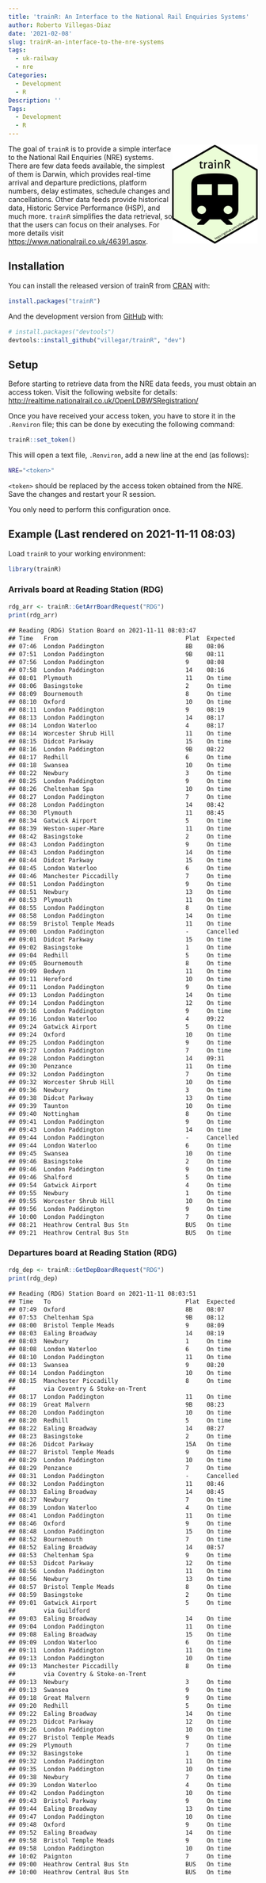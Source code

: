 ```yaml
---
title: 'trainR: An Interface to the National Rail Enquiries Systems'
author: Roberto Villegas-Diaz
date: '2021-02-08'
slug: trainR-an-interface-to-the-nre-systems
tags:
  - uk-railway
  - nre
Categories:
  - Development
  - R
Description: ''
Tags:
  - Development
  - R
---
```


<img src="https://raw.githubusercontent.com/villegar/trainR/main/inst/images/logo.png" alt="logo" align="right" height=200px/>

The goal of `trainR` is to provide a simple interface to the 
National Rail Enquiries (NRE) systems. There are few data feeds 
available, the simplest of them is Darwin, which provides real-time 
arrival and departure predictions, platform numbers, delay estimates, 
schedule changes and cancellations. Other data feeds provide historical 
data, Historic Service Performance (HSP), and much more. `trainR` 
simplifies the data retrieval, so that the users can focus on their 
analyses. For more details visit 
https://www.nationalrail.co.uk/46391.aspx.

## Installation

You can install the released version of trainR from [CRAN](https://CRAN.R-project.org) with:

``` r
install.packages("trainR")
```

And the development version from [GitHub](https://github.com/) with:

``` r
# install.packages("devtools")
devtools::install_github("villegar/trainR", "dev")
```

## Setup
Before starting to retrieve data from the NRE data feeds, you must obtain an access token. 
Visit the following website for details: http://realtime.nationalrail.co.uk/OpenLDBWSRegistration/

Once you have received your access token, you have to store it in the `.Renviron` file; this can be 
done by executing the following command:


```r
trainR::set_token()
```

This will open a text file, `.Renviron`, add a new line at the end (as follows):

```bash
NRE="<token>"
```

`<token>` should be replaced by the access token obtained from the NRE. Save the changes and restart 
your R session.

You only need to perform this configuration once.

## Example (Last rendered on 2021-11-11 08:03)

Load `trainR` to your working environment:

```r
library(trainR)
```

### Arrivals board at Reading Station (RDG)


```r
rdg_arr <- trainR::GetArrBoardRequest("RDG")
print(rdg_arr)
```

```
## Reading (RDG) Station Board on 2021-11-11 08:03:47
## Time   From                                    Plat  Expected
## 07:46  London Paddington                       8B    08:06
## 07:51  London Paddington                       9B    08:11
## 07:56  London Paddington                       9     08:08
## 07:58  London Paddington                       14    08:16
## 08:01  Plymouth                                11    On time
## 08:06  Basingstoke                             2     On time
## 08:09  Bournemouth                             8     On time
## 08:10  Oxford                                  10    On time
## 08:11  London Paddington                       9     08:19
## 08:13  London Paddington                       14    08:17
## 08:14  London Waterloo                         4     08:17
## 08:14  Worcester Shrub Hill                    11    On time
## 08:15  Didcot Parkway                          15    On time
## 08:16  London Paddington                       9B    08:22
## 08:17  Redhill                                 6     On time
## 08:18  Swansea                                 10    On time
## 08:22  Newbury                                 3     On time
## 08:25  London Paddington                       9     On time
## 08:26  Cheltenham Spa                          10    On time
## 08:27  London Paddington                       7     On time
## 08:28  London Paddington                       14    08:42
## 08:30  Plymouth                                11    08:45
## 08:34  Gatwick Airport                         5     On time
## 08:39  Weston-super-Mare                       11    On time
## 08:42  Basingstoke                             2     On time
## 08:43  London Paddington                       9     On time
## 08:43  London Paddington                       14    On time
## 08:44  Didcot Parkway                          15    On time
## 08:45  London Waterloo                         6     On time
## 08:46  Manchester Piccadilly                   7     On time
## 08:51  London Paddington                       9     On time
## 08:51  Newbury                                 13    On time
## 08:53  Plymouth                                11    On time
## 08:55  London Paddington                       8     On time
## 08:58  London Paddington                       14    On time
## 08:59  Bristol Temple Meads                    11    On time
## 09:00  London Paddington                       -     Cancelled
## 09:01  Didcot Parkway                          15    On time
## 09:02  Basingstoke                             1     On time
## 09:04  Redhill                                 5     On time
## 09:05  Bournemouth                             8     On time
## 09:09  Bedwyn                                  11    On time
## 09:11  Hereford                                10    On time
## 09:11  London Paddington                       9     On time
## 09:13  London Paddington                       14    On time
## 09:14  London Paddington                       12    On time
## 09:16  London Paddington                       9     On time
## 09:16  London Waterloo                         4     09:22
## 09:24  Gatwick Airport                         5     On time
## 09:24  Oxford                                  10    On time
## 09:25  London Paddington                       9     On time
## 09:27  London Paddington                       7     On time
## 09:28  London Paddington                       14    09:31
## 09:30  Penzance                                11    On time
## 09:32  London Paddington                       7     On time
## 09:32  Worcester Shrub Hill                    10    On time
## 09:36  Newbury                                 3     On time
## 09:38  Didcot Parkway                          13    On time
## 09:39  Taunton                                 10    On time
## 09:40  Nottingham                              8     On time
## 09:41  London Paddington                       9     On time
## 09:43  London Paddington                       14    On time
## 09:44  London Paddington                       -     Cancelled
## 09:44  London Waterloo                         6     On time
## 09:45  Swansea                                 10    On time
## 09:46  Basingstoke                             2     On time
## 09:46  London Paddington                       9     On time
## 09:46  Shalford                                5     On time
## 09:54  Gatwick Airport                         4     On time
## 09:55  Newbury                                 1     On time
## 09:55  Worcester Shrub Hill                    10    On time
## 09:56  London Paddington                       9     On time
## 10:00  London Paddington                       7     On time
## 08:21  Heathrow Central Bus Stn                BUS   On time
## 09:21  Heathrow Central Bus Stn                BUS   On time
```

### Departures board at Reading Station (RDG)


```r
rdg_dep <- trainR::GetDepBoardRequest("RDG")
print(rdg_dep)
```

```
## Reading (RDG) Station Board on 2021-11-11 08:03:51
## Time   To                                      Plat  Expected
## 07:49  Oxford                                  8B    08:07
## 07:53  Cheltenham Spa                          9B    08:12
## 08:00  Bristol Temple Meads                    9     08:09
## 08:03  Ealing Broadway                         14    08:19
## 08:03  Newbury                                 1     On time
## 08:08  London Waterloo                         6     On time
## 08:10  London Paddington                       11    On time
## 08:13  Swansea                                 9     08:20
## 08:14  London Paddington                       10    On time
## 08:15  Manchester Piccadilly                   8     On time
##        via Coventry & Stoke-on-Trent           
## 08:17  London Paddington                       11    On time
## 08:19  Great Malvern                           9B    08:23
## 08:20  London Paddington                       10    On time
## 08:20  Redhill                                 5     On time
## 08:22  Ealing Broadway                         14    08:27
## 08:23  Basingstoke                             2     On time
## 08:26  Didcot Parkway                          15A   On time
## 08:27  Bristol Temple Meads                    9     On time
## 08:29  London Paddington                       10    On time
## 08:29  Penzance                                7     On time
## 08:31  London Paddington                       -     Cancelled
## 08:32  London Paddington                       11    08:46
## 08:33  Ealing Broadway                         14    08:45
## 08:37  Newbury                                 7     On time
## 08:39  London Waterloo                         4     On time
## 08:41  London Paddington                       11    On time
## 08:46  Oxford                                  9     On time
## 08:48  London Paddington                       15    On time
## 08:52  Bournemouth                             7     On time
## 08:52  Ealing Broadway                         14    08:57
## 08:53  Cheltenham Spa                          9     On time
## 08:53  Didcot Parkway                          12    On time
## 08:56  London Paddington                       11    On time
## 08:56  Newbury                                 13    On time
## 08:57  Bristol Temple Meads                    8     On time
## 08:59  Basingstoke                             2     On time
## 09:01  Gatwick Airport                         5     On time
##        via Guildford                           
## 09:03  Ealing Broadway                         14    On time
## 09:04  London Paddington                       11    On time
## 09:08  Ealing Broadway                         15    On time
## 09:09  London Waterloo                         6     On time
## 09:11  London Paddington                       11    On time
## 09:13  London Paddington                       10    On time
## 09:13  Manchester Piccadilly                   8     On time
##        via Coventry & Stoke-on-Trent           
## 09:13  Newbury                                 3     On time
## 09:13  Swansea                                 9     On time
## 09:18  Great Malvern                           9     On time
## 09:20  Redhill                                 5     On time
## 09:22  Ealing Broadway                         14    On time
## 09:23  Didcot Parkway                          12    On time
## 09:26  London Paddington                       10    On time
## 09:27  Bristol Temple Meads                    9     On time
## 09:29  Plymouth                                7     On time
## 09:32  Basingstoke                             1     On time
## 09:32  London Paddington                       11    On time
## 09:35  London Paddington                       10    On time
## 09:38  Newbury                                 7     On time
## 09:39  London Waterloo                         4     On time
## 09:42  London Paddington                       10    On time
## 09:43  Bristol Parkway                         9     On time
## 09:44  Ealing Broadway                         13    On time
## 09:47  London Paddington                       10    On time
## 09:48  Oxford                                  9     On time
## 09:52  Ealing Broadway                         14    On time
## 09:58  Bristol Temple Meads                    9     On time
## 09:58  London Paddington                       10    On time
## 10:02  Paignton                                7     On time
## 09:00  Heathrow Central Bus Stn                BUS   On time
## 10:00  Heathrow Central Bus Stn                BUS   On time
```
